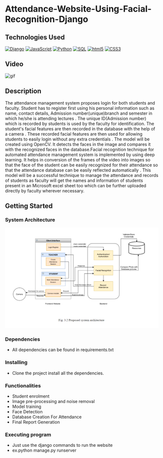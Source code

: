 # Attendance-Website-Using-Facial-Recognition-Django

## Technologies Used
[<img  alt="Django" width="80px" height="30px" height="30px" src="https://img.shields.io/badge/Django-092E20?style=for-the-badge&logo=django&logoColor=green" />][DJANGO]
[<img  alt="JavaScript" width="80px" height="30px" src="https://img.shields.io/badge/JavaScript-F7DF1E?style=for-the-badge&logo=javascript&logoColor=black" />][JAVASCRIPT]
[<img  alt="Python" width="80px" height="30px" src="https://img.shields.io/badge/Python-FFD43B?style=for-the-badge&logo=python&logoColor=darkgreen">][PYTHON]
[<img  alt="SQL" width="80px" height="30px" src="https://img.shields.io/badge/PostgreSQL-316192?style=for-the-badge&logo=postgresql&logoColor=white" />][SQL]
[<img  alt="html5" width="80px" height="30px" src="https://img.shields.io/badge/HTML5-E34F26?style=for-the-badge&logo=html5&logoColor=white" />][HTML]
[<img  alt="CSS3" width="80px" height="30px" src="https://img.shields.io/badge/CSS3-1572B6?style=for-the-badge&logo=css3&logoColor=white" />][CSS]


## Video
![gif](Video/facial-recog.gif)

## Description

The attendance management system proposes login for both students and faculty. Student has to register first using his personal information such as name, contact details, Admission number(unique)branch and semester in which he/she is attending lectures . The unique ID(Admission number) which is recorded by students is used by the faculty for identification. The student's facial features are then recorded in the database with the help of a camera . These recorded facial features are then used for allowing students to easily login without any extra credentials . The model will be created using OpenCV. It detects the faces in the image and compares it with the recognized faces in the database.Facial recognition technique for automated attendance management system is implemented by using deep learning. It helps in conversion of the frames of the video into images so that the face of the student can be easily recognized for their attendance so that the attendance database can be easily reflected automatically . This model will be a successful technique to manage the attendance and records of students as faculty will get the names and information of students present in an Microsoft excel sheet too which can be further uploaded directly by faculty wherever necessary.

## Getting Started

### System Architecture
![plot](Video/System_Architecture.png)



### Dependencies

* All dependencies can be found in requirements.txt

### Installing

* Clone the project install all the dependencies.


### Functionalities 

 * Student enrolment
 * Image pre-processing and noise removal
 * Model training
 * Face Detection
 * Database Creation For Attendance
 * Final Report Generation

### Executing program

* Just use the django commands to run the website 
* ex.python manage.py runserver

[JAVASCRIPT]: https://devdocs.io/javascript/
[DJANGO]: https://docs.djangoproject.com/en/3.1/
[PYTHON]: https://www.python.org/doc/
[SQL]: https://dev.mysql.com/doc/
[HTML]: https://devdocs.io/html/
[CSS]: https://developer.mozilla.org/en-US/docs/Web/CSS
